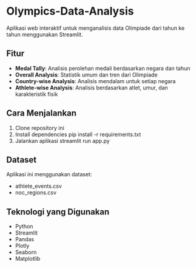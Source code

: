# Olympics-Data-Analysis

Aplikasi web interaktif untuk menganalisis data Olimpiade dari tahun ke tahun menggunakan Streamlit.

## Fitur

- **Medal Tally**: Analisis perolehan medali berdasarkan negara dan tahun
- **Overall Analysis**: Statistik umum dan tren dari Olimpiade
- **Country-wise Analysis**: Analisis mendalam untuk setiap negara
- **Athlete-wise Analysis**: Analisis berdasarkan atlet, umur, dan karakteristik fisik

## Cara Menjalankan

1. Clone repository ini
2. Install dependencies
    pip install -r requirements.txt
3. Jalankan aplikasi
    streamlit run app.py


## Dataset
Aplikasi ini menggunakan dataset:
- athlete_events.csv
- noc_regions.csv

## Teknologi yang Digunakan
- Python
- Streamlit
- Pandas
- Plotly
- Seaborn
- Matplotlib
